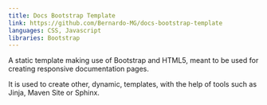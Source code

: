 ```yaml
---
title: Docs Bootstrap Template
link: https://github.com/Bernardo-MG/docs-bootstrap-template
languages: CSS, Javascript
libraries: Bootstrap
---
```

A static template making use of Bootstrap and HTML5, meant to be used for creating responsive documentation pages.

It is used to create other, dynamic, templates, with the help of tools such as Jinja, Maven Site or Sphinx.
